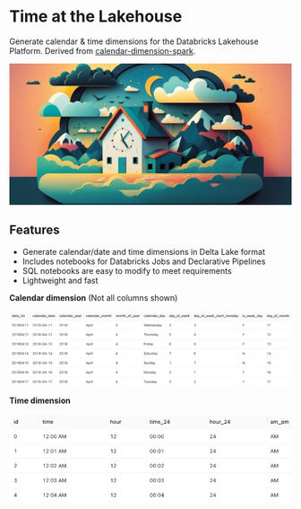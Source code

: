 # Time at the Lakehouse
Generate calendar & time dimensions for the Databricks Lakehouse Platform. Derived from [calendar-dimension-spark](https://github.com/BlueGranite/calendar-dimension-spark).

![Time at the Lakehouse banner](/img/time_at_the_lakehouse_banner.png "Time at the Lakehouse banner")

## Features
- Generate calendar/date and time dimensions in Delta Lake format
- Includes notebooks for Databricks Jobs and Declarative Pipelines
- SQL notebooks are easy to modify to meet requirements
- Lightweight and fast

  
**Calendar dimension** (Not all columns shown)

![Calendar dimension in the lakehouse](/img/calendar_dimension_screenshot.png "Calendar dimension in the lakehouse")

**Time dimension**

![Time Dimension in the Lakehouse](/img/time_dimension_screenshot.png "Time dimension in the lakehouse")
